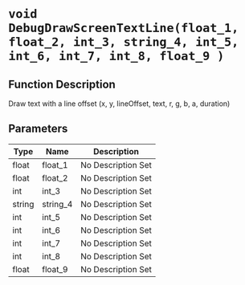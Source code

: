 # `void DebugDrawScreenTextLine(float_1, float_2, int_3, string_4, int_5, int_6, int_7, int_8, float_9 )`
## Function Description
Draw text with a line offset (x, y, lineOffset, text, r, g, b, a, duration)
## Parameters
Type|Name|Description
--|--|--
float|float_1|No Description Set
float|float_2|No Description Set
int|int_3|No Description Set
string|string_4|No Description Set
int|int_5|No Description Set
int|int_6|No Description Set
int|int_7|No Description Set
int|int_8|No Description Set
float|float_9|No Description Set
